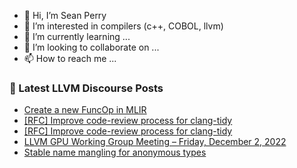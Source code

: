 - 👋 Hi, I’m Sean Perry
- 👀 I’m interested in compilers (c++, COBOL, llvm)
- 🌱 I’m currently learning ...
- 💞️ I’m looking to collaborate on ...
- 📫 How to reach me ...

<!---
s66perry/s66perry is a ✨ special ✨ repository because its `README.md` (this file) appears on your GitHub profile.
You can click the Preview link to take a look at your changes.
--->
### 📕 Latest LLVM Discourse Posts

<!-- DISCOURSE-LLVM:START -->
- [Create a new FuncOp in MLIR](https://discourse.llvm.org/t/create-a-new-funcop-in-mlir/66898#post_3)
- [[RFC] Improve code-review process for clang-tidy](https://discourse.llvm.org/t/rfc-improve-code-review-process-for-clang-tidy/66740#post_6)
- [[RFC] Improve code-review process for clang-tidy](https://discourse.llvm.org/t/rfc-improve-code-review-process-for-clang-tidy/66740#post_5)
- [LLVM GPU Working Group Meeting – Friday, December 2, 2022](https://discourse.llvm.org/t/llvm-gpu-working-group-meeting-friday-december-2-2022/66892#post_4)
- [Stable name mangling for anonymous types](https://discourse.llvm.org/t/stable-name-mangling-for-anonymous-types/66943#post_3)
<!-- DISCOURSE-LLVM:END -->
